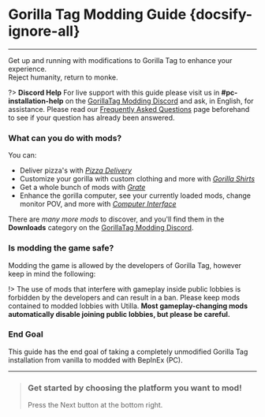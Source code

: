 # Gorilla Tag Modding Guide {docsify-ignore-all}
---
Get up and running with modifications to Gorilla Tag to enhance your experience.  
Reject humanity, return to monke.

<!-- <div class="horizontal bordered" data-ea-publisher="gorillatagmodding-burrito-software" data-ea-type="image" data-ea-manual="true" id="introduction"></div> -->
<!-- Guide Page Ad -->
<!-- ins class="adsbygoogle"
     style="display:block"
     data-ad-client="ca-pub-1965221367974935"
     data-ad-slot="2604239380"
     data-ad-format="auto"
     data-full-width-responsive="true"></ins -->

?> **Discord Help**
For live support with this guide please visit us in **#pc-installation-help** on the [GorillaTag Modding Discord](https://discord.gg/b2MhDBAzTv) and ask, in English, for assistance. Please read our [Frequently Asked Questions](faq) page beforehand to see if your question has already been answered.

### What can you do with mods?

You can:
- Deliver pizza's with [*Pizza Delivery*](https://github.com/1NobleDuck/PizzaDelivery/)
- Customize your gorilla with custom clothing and more with [*Gorilla Shirts*](https://github.com/developer9998/gorillashirts)
- Get a whole bunch of mods with [*Grate*](https://github.com/The-Graze/Grate)
- Enhance the gorilla computer, see your currently loaded mods, change monitor POV, and more with [*Computer Interface*](https://github.com/decalfree/gorillainterface)

There are *many more mods* to discover, and you'll find them in the **Downloads** category on the [GorillaTag Modding Discord](https://discord.gg/b2MhDBAzTv).

### Is modding the game safe?

Modding the game is allowed by the developers of Gorilla Tag, however keep in mind the following:

!> The use of mods that interfere with gameplay inside public lobbies is forbidden by the developers and can result in a ban. Please keep mods contained to modded lobbies with Utilla. **Most gameplay-changing mods automatically disable joining public lobbies, but please be careful.**

### End Goal

This guide has the end goal of taking a completely unmodified Gorilla Tag installation from vanilla to modded with BepInEx (PC).

---

>
> ### Get started by choosing the platform you want to mod!
> Press the Next button at the bottom right.
>
